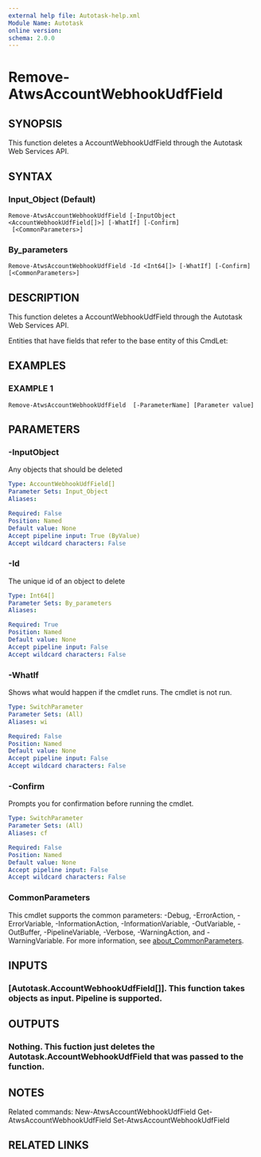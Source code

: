 ```yaml
---
external help file: Autotask-help.xml
Module Name: Autotask
online version:
schema: 2.0.0
---
```


# Remove-AtwsAccountWebhookUdfField

## SYNOPSIS
This function deletes a AccountWebhookUdfField through the Autotask Web Services API.

## SYNTAX

### Input_Object (Default)
```
Remove-AtwsAccountWebhookUdfField [-InputObject <AccountWebhookUdfField[]>] [-WhatIf] [-Confirm]
 [<CommonParameters>]
```

### By_parameters
```
Remove-AtwsAccountWebhookUdfField -Id <Int64[]> [-WhatIf] [-Confirm] [<CommonParameters>]
```

## DESCRIPTION
This function deletes a AccountWebhookUdfField through the Autotask Web Services API.

Entities that have fields that refer to the base entity of this CmdLet:

## EXAMPLES

### EXAMPLE 1
```
Remove-AtwsAccountWebhookUdfField  [-ParameterName] [Parameter value]
```

## PARAMETERS

### -InputObject
Any objects that should be deleted

```yaml
Type: AccountWebhookUdfField[]
Parameter Sets: Input_Object
Aliases:

Required: False
Position: Named
Default value: None
Accept pipeline input: True (ByValue)
Accept wildcard characters: False
```

### -Id
The unique id of an object to delete

```yaml
Type: Int64[]
Parameter Sets: By_parameters
Aliases:

Required: True
Position: Named
Default value: None
Accept pipeline input: False
Accept wildcard characters: False
```

### -WhatIf
Shows what would happen if the cmdlet runs.
The cmdlet is not run.

```yaml
Type: SwitchParameter
Parameter Sets: (All)
Aliases: wi

Required: False
Position: Named
Default value: None
Accept pipeline input: False
Accept wildcard characters: False
```

### -Confirm
Prompts you for confirmation before running the cmdlet.

```yaml
Type: SwitchParameter
Parameter Sets: (All)
Aliases: cf

Required: False
Position: Named
Default value: None
Accept pipeline input: False
Accept wildcard characters: False
```

### CommonParameters
This cmdlet supports the common parameters: -Debug, -ErrorAction, -ErrorVariable, -InformationAction, -InformationVariable, -OutVariable, -OutBuffer, -PipelineVariable, -Verbose, -WarningAction, and -WarningVariable. For more information, see [about_CommonParameters](http://go.microsoft.com/fwlink/?LinkID=113216).

## INPUTS

### [Autotask.AccountWebhookUdfField[]]. This function takes objects as input. Pipeline is supported.
## OUTPUTS

### Nothing. This fuction just deletes the Autotask.AccountWebhookUdfField that was passed to the function.
## NOTES
Related commands:
New-AtwsAccountWebhookUdfField
 Get-AtwsAccountWebhookUdfField
 Set-AtwsAccountWebhookUdfField

## RELATED LINKS
